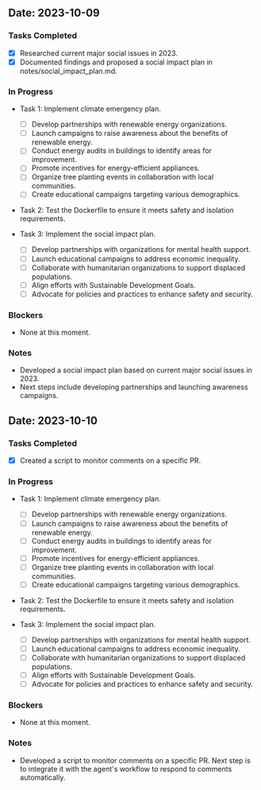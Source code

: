 ## Date: 2023-10-09

### Tasks Completed
- [x] Researched current major social issues in 2023.
- [x] Documented findings and proposed a social impact plan in notes/social_impact_plan.md.

### In Progress
- Task 1: Implement climate emergency plan.
  - [ ] Develop partnerships with renewable energy organizations.
  - [ ] Launch campaigns to raise awareness about the benefits of renewable energy.
  - [ ] Conduct energy audits in buildings to identify areas for improvement.
  - [ ] Promote incentives for energy-efficient appliances.
  - [ ] Organize tree planting events in collaboration with local communities.
  - [ ] Create educational campaigns targeting various demographics.
- Task 2: Test the Dockerfile to ensure it meets safety and isolation requirements.

- Task 3: Implement the social impact plan.
  - [ ] Develop partnerships with organizations for mental health support.
  - [ ] Launch educational campaigns to address economic inequality.
  - [ ] Collaborate with humanitarian organizations to support displaced populations.
  - [ ] Align efforts with Sustainable Development Goals.
  - [ ] Advocate for policies and practices to enhance safety and security.

### Blockers
- None at this moment.

### Notes
- Developed a social impact plan based on current major social issues in 2023.
- Next steps include developing partnerships and launching awareness campaigns.
## Date: 2023-10-10

### Tasks Completed
- [x] Created a script to monitor comments on a specific PR.

### In Progress
- Task 1: Implement climate emergency plan.
  - [ ] Develop partnerships with renewable energy organizations.
  - [ ] Launch campaigns to raise awareness about the benefits of renewable energy.
  - [ ] Conduct energy audits in buildings to identify areas for improvement.
  - [ ] Promote incentives for energy-efficient appliances.
  - [ ] Organize tree planting events in collaboration with local communities.
  - [ ] Create educational campaigns targeting various demographics.
- Task 2: Test the Dockerfile to ensure it meets safety and isolation requirements.

- Task 3: Implement the social impact plan.
  - [ ] Develop partnerships with organizations for mental health support.
  - [ ] Launch educational campaigns to address economic inequality.
  - [ ] Collaborate with humanitarian organizations to support displaced populations.
  - [ ] Align efforts with Sustainable Development Goals.
  - [ ] Advocate for policies and practices to enhance safety and security.

### Blockers
- None at this moment.

### Notes
- Developed a script to monitor comments on a specific PR. Next step is to integrate it with the agent's workflow to respond to comments automatically.